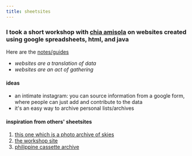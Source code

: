 ```yaml
---
title: sheetsites
---
```

### I took a short workshop with [chia amisola](https://chia.design/) on websites created using google spreadsheets, html, and java
Here are the [notes/guides](https://docs.google.com/spreadsheets/d/1gLyh6gv41vl9H1fBmjFrGfKip9dKkvIu6o8sccTw2lY/edit#gid=1378489804) <br>
- <i> websites are a translation of data </i>
- <i> websites are an act of gathering </i>

#### ideas
- an intimate instagram: you can source information from a google form, where people can just add and contribute to the data
- it's an easy way to archive personal lists/archives

#### inspiration from others' sheetsites
1. [this one which is a photo archive of skies](https://stupendous-aluminum-citrine.glitch.me/)
2. [the workshop site](https://ambient.institute/i/sheets/)
3. [philippine cassette archive](https://philippinecassettearchive.com/)
